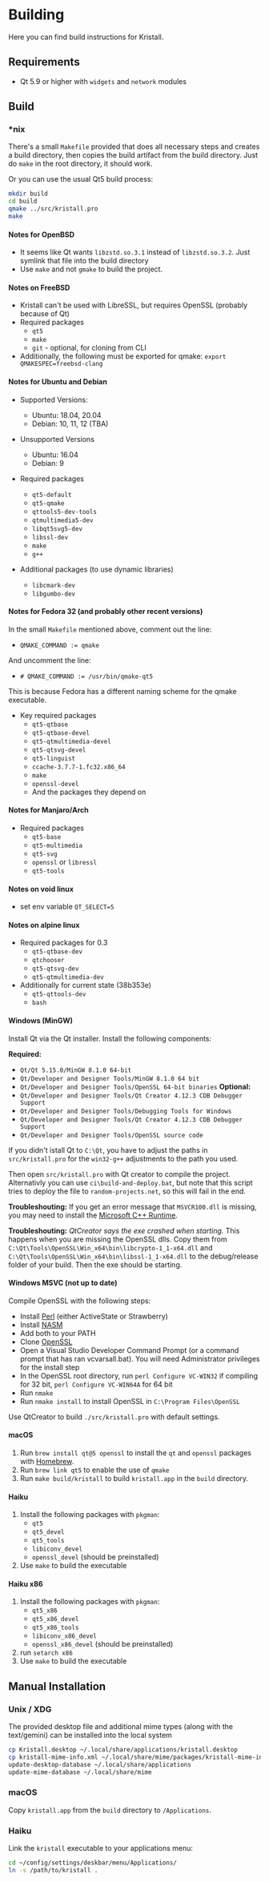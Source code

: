 # Building

Here you can find build instructions for Kristall.

## Requirements

- Qt 5.9 or higher with `widgets` and `network` modules

## Build

### *nix

There's a small `Makefile` provided that does all necessary steps and creates a build directory, then copies the build artifact from the build directory. Just do `make` in the root directory, it should work.

Or you can use the usual Qt5 build process:

```sh
mkdir build
cd build
qmake ../src/kristall.pro
make
```

#### Notes for OpenBSD
- It seems like Qt wants `libzstd.so.3.1` instead of `libzstd.so.3.2`. Just symlink that file into the build directory
- Use `make` and not `gmake` to build the project.

#### Notes on FreeBSD
- Kristall can't be used with LibreSSL, but requires OpenSSL (probably because of Qt)
- Required packages
  - `qt5`
  - `make`
  - `git` - optional, for cloning from CLI
 - Additionally, the following must be exported for qmake: `export QMAKESPEC=freebsd-clang`

#### Notes for Ubuntu and Debian
- Supported Versions:
  - Ubuntu: 18.04, 20.04
  - Debian: 10, 11, 12 (TBA)

- Unsupported Versions
  - Ubuntu: 16.04
  - Debian: 9

- Required packages
  - `qt5-default`
  - `qt5-qmake`
  - `qttools5-dev-tools`
  - `qtmultimedia5-dev`
  - `libqt5svg5-dev`
  - `libssl-dev`
  - `make`
  - `g++`

- Additional packages (to use dynamic libraries)
  - `libcmark-dev`
  - `libgumbo-dev`

#### Notes for Fedora 32 (and probably other recent versions)
In the small `Makefile` mentioned above, comment out the line:

* `QMAKE_COMMAND := qmake`

And uncomment the line:
* `# QMAKE_COMMAND := /usr/bin/qmake-qt5`

This is because Fedora has a different naming scheme for the qmake executable. 

- Key required packages
    - `qt5-qtbase`
    - `qt5-qtbase-devel`
    - `qt5-qtmultimedia-devel`
    - `qt5-qtsvg-devel`
    - `qt5-linguist`
    - `ccache-3.7.7-1.fc32.x86_64`
    - `make`
    - `openssl-devel`
    - And the packages they depend on

#### Notes for Manjaro/Arch
- Required packages
  - `qt5-base`
  - `qt5-multimedia`
  - `qt5-svg`
  - `openssl` or `libressl`
  - `qt5-tools`

#### Notes on void linux
- set env variable `QT_SELECT=5`

#### Notes on alpine linux
- Required packages for 0.3
  - `qt5-qtbase-dev`
  - `qtchooser`
  - `qt5-qtsvg-dev`
  - `qt5-qtmultimedia-dev`
- Additionally for current state (38b353e)
  - `qt5-qttools-dev`
  - `bash`

#### Windows (MinGW)
Install Qt via the Qt installer. Install the following components:

**Required:**
- `Qt/Qt 5.15.0/MinGW 8.1.0 64-bit`
- `Qt/Developer and Designer Tools/MinGW 8.1.0 64 bit`
- `Qt/Developer and Designer Tools/OpenSSL 64-bit binaries`
**Optional:**
- `Qt/Developer and Designer Tools/Qt Creator 4.12.3 CDB Debugger Support`
- `Qt/Developer and Designer Tools/Debugging Tools for Windows`
- `Qt/Developer and Designer Tools/Qt Creator 4.12.3 CDB Debugger Support`
- `Qt/Developer and Designer Tools/OpenSSL source code`

If you didn't istall Qt to `C:\Qt`, you have to adjust the paths in `src/kristall.pro` for the `win32-g++` adjustments to the path you used.

Then open `src/kristall.pro` with Qt creator to compile the project. Alternativly you can use `ci\build-and-deploy.bat`, but note that this script tries to deploy the file to `random-projects.net`, so this will fail in the end.

**Troubleshouting:**
If you get an error message that `MSVCR100.dll` is missing, you may need to install the [Microsoft C++ Runtime](https://www.microsoft.com/en-us/download/details.aspx?id=14632).

**Troubleshouting:**
*QtCreator says the exe crashed when starting.* This happens when you are missing the OpenSSL dlls. Copy them from `C:\Qt\Tools\OpenSSL\Win_x64\bin\libcrypto-1_1-x64.dll` and `C:\Qt\Tools\OpenSSL\Win_x64\bin\libssl-1_1-x64.dll` to the debug/release folder of your build. Then the exe should be starting.

#### Windows MSVC (not up to date)

Compile OpenSSL with the following steps:  
- Install [Perl](https://www.perl.org/get.html) (either ActiveState or Strawberry)
- Install [NASM](https://www.nasm.us/)
- Add both to your PATH
- Clone [OpenSSL](https://github.com/openssl/openssl)
- Open a Visual Studio Developer Command Prompt (or a command prompt that has ran vcvarsall.bat). You will need Administrator privileges for the install step
- In the OpenSSL root directory, run `perl Configure VC-WIN32` if compiling for 32 bit, `perl Configure VC-WIN64A` for 64 bit
- Run `nmake`
- Run `nmake install` to install OpenSSL in `C:\Program Files\OpenSSL`

Use QtCreator to build `./src/kristall.pro` with default settings.

#### macOS

1. Run `brew install qt@5 openssl` to install the `qt` and `openssl` packages with [Homebrew](https://brew.sh/).
2. Run `brew link qt5` to enable the use of `qmake`
3. Run `make build/kristall` to build `kristall.app` in the `build` directory.

#### Haiku

1. Install the following packages with `pkgman`:
    - `qt5`
    - `qt5_devel`
    - `qt5_tools`
    - `libiconv_devel`
    - `openssl_devel` (should be preinstalled)
2. Use `make` to build the executable

#### Haiku x86

1. Install the following packages with `pkgman`:
    - `qt5_x86`
    - `qt5_x86_devel`
    - `qt5_x86_tools`
    - `libiconv_x86_devel`
    - `openssl_x86_devel` (should be preinstalled)
2. run `setarch x86`
3. Use `make` to build the executable

## Manual Installation

### Unix / XDG

The provided desktop file and additional mime types (along with the text/gemini) can be installed into the local system
```sh
cp Kristall.desktop ~/.local/share/applications/kristall.desktop
cp kristall-mime-info.xml ~/.local/share/mime/packages/kristall-mime-info.xml
update-desktop-database ~/.local/share/applications
update-mime-database ~/.local/share/mime
```

### macOS

Copy `kristall.app` from the `build` directory to `/Applications`.

### Haiku

Link the `kristall` executable to your applications menu:

```sh
cd ~/config/settings/deskbar/menu/Applications/
ln -s /path/to/kristall .
```

